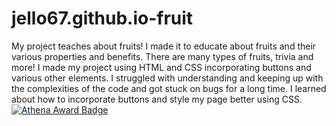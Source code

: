 # jello67.github.io-fruit
My project teaches about fruits! I made it to educate about fruits and their various properties and benefits. There are many types of fruits, trivia and more! I made my project using HTML and CSS incorporating buttons and various other elements. I struggled with understanding and keeping up with the complexities of the code and got stuck on bugs for a long time. I learned about how to incorporate buttons and style my page better using CSS.
[![Athena Award Badge](https://img.shields.io/endpoint?url=https%3A%2F%2Faward.athena.hackclub.com%2Fapi%2Fbadge)](https://award.athena.hackclub.com?utm_source=readme)

